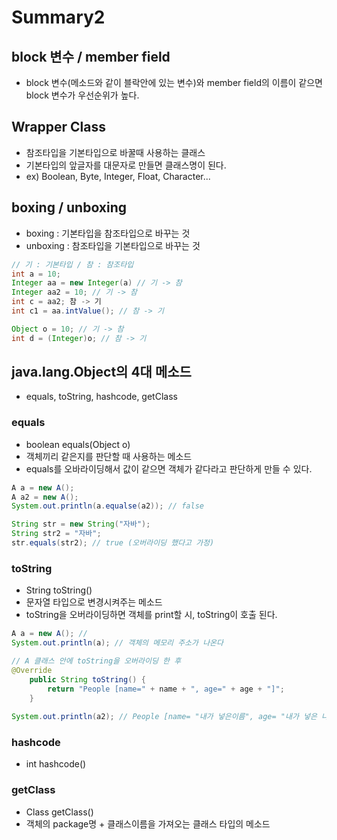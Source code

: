 # Summary2

## block 변수 / member field
- block 변수(메소드와 같이 블락안에 있는 변수)와 member field의 이름이 같으면 block 변수가 우선순위가 높다.

## Wrapper Class
- 참조타입을 기본타입으로 바꿀때 사용하는 클래스
- 기본타입의 앞글자를 대문자로 만들면 클래스명이 된다.
- ex) Boolean, Byte, Integer, Float, Character...

## boxing / unboxing
- boxing : 기본타입을 참조타입으로 바꾸는 것
- unboxing : 참조타입을 기본타입으로 바꾸는 것
```java
// 기 : 기본타입 / 참 : 참조타입
int a = 10;
Integer aa = new Integer(a) // 기 -> 참
Integer aa2 = 10; // 기 -> 참
int c = aa2; 참 -> 기
int c1 = aa.intValue(); // 참 -> 기

Object o = 10; // 기 -> 참
int d = (Integer)o; // 참 -> 기
```

## java.lang.Object의 4대 메소드
- equals, toString, hashcode, getClass

### equals
- boolean equals(Object o)
- 객체끼리 같은지를 판단할 때 사용하는 메소드
- equals를 오바라이딩해서 값이 같으면 객체가 같다라고 판단하게 만들 수 있다.
  
```java
A a = new A();
A a2 = new A();
System.out.println(a.equalse(a2)); // false

String str = new String("자바");
String str2 = "자바";
str.equals(str2); // true (오버라이딩 했다고 가정)
```

### toString
- String toString()
- 문자열 타입으로 변경시켜주는 메소드
- toString을 오버라이딩하면 객체를 print할 시, toString이 호출 된다.

```java
A a = new A(); // 
System.out.println(a); // 객체의 메모리 주소가 나온다

// A 클래스 안에 toString을 오버라이딩 한 후
@Override
	public String toString() {
		return "People [name=" + name + ", age=" + age + "]";
	}
  
System.out.println(a2); // People [name= "내가 넣은이름", age= "내가 넣은 나이"] 가나온다.
```

### hashcode
- int hashcode()

### getClass
- Class getClass()
- 객체의 package명 + 클래스이름을 가져오는 클래스 타입의 메소드
